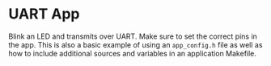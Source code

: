 UART App
=========

Blink an LED and transmits over UART. Make sure to set the correct pins in the
app. This is also a basic example of using an `app_config.h` file as well as
how to include additional sources and variables in an application Makefile.

